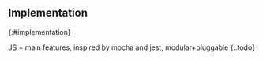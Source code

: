 ## Implementation
{:#implementation}

JS + main features, inspired by mocha and jest, modular+pluggable
{:.todo}
